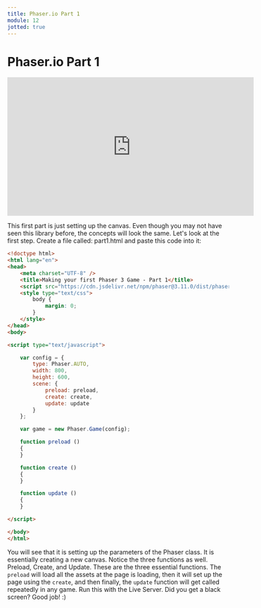 ```yaml
---
title: Phaser.io Part 1
module: 12
jotted: true
---
```


# Phaser.io Part 1

<iframe width="560" height="315" src="https://www.youtube.com/embed/8Yz4Q_amBYI" frameborder="0" allow="accelerometer; autoplay; encrypted-media; gyroscope; picture-in-picture" allowfullscreen></iframe>

This first part is just setting up the canvas. Even though you may not have seen this library before, the concepts will look the same.  Let's look at the first step.  Create a file called: part1.html and paste this code into it:

```html
<!doctype html> 
<html lang="en"> 
<head> 
    <meta charset="UTF-8" />
    <title>Making your first Phaser 3 Game - Part 1</title>
    <script src="https://cdn.jsdelivr.net/npm/phaser@3.11.0/dist/phaser.js"></script>
    <style type="text/css">
        body {
            margin: 0;
        }
    </style>
</head>
<body>

<script type="text/javascript">

    var config = {
        type: Phaser.AUTO,
        width: 800,
        height: 600,
        scene: {
            preload: preload,
            create: create,
            update: update
        }
    };

    var game = new Phaser.Game(config);

    function preload ()
    {
    }

    function create ()
    {
    }

    function update ()
    {
    }

</script>

</body>
</html>
```

You will see that it is setting up the parameters of the Phaser class. It is essentially creating a new canvas. Notice the three functions as well.  Preload, Create, and Update.  These are the three essential functions.  The `preload` will load all the assets at the page is loading, then it will set up the page using the `create`, and then finally, the `update` function will get called repeatedly in any game.  Run this with the Live Server.  Did you get a black screen?  Good job! :)